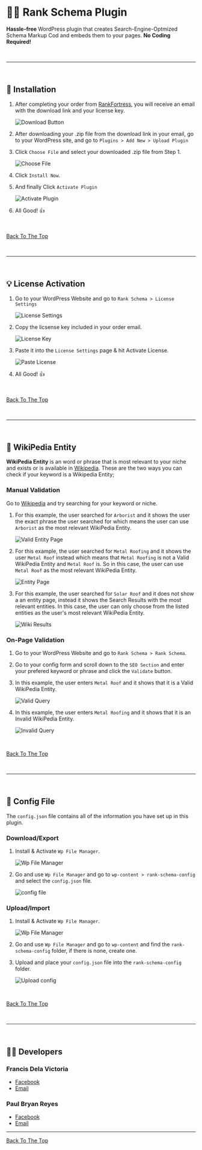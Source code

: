 # 👨‍💻 Rank Schema Plugin
**Hassle-free** WordPress plugin that creates Search-Engine-Optmized Schema Markup Cod and embeds them to your pages. **No Coding Required!**

<p>&nbsp;</p>

---

<p>&nbsp;</p>

## 🚀 Installation

1. After completing your order from [RankFortress](https://rankfortress.com/product-category/gmb-tools/), you will receive an email with the download link and your license key. <p>![Download Button](https://i.ibb.co/wWR68jC/download-link.png)</p>

2. After downloading your .zip file from the download link in your email, go to your WordPress site, and go to `Plugins > Add New > Upload Plugin`

3. Click `Choose File` and select your downloaded .zip file from Step 1. <p>![Choose File](https://i.ibb.co/dmSXVLb/choose-image.png)</p>

4. Click `Install Now`.

5. And finally Click `Activate Plugin` <p>![Activate Plugin](https://i.ibb.co/PxY5NGK/image-1.png)</p>

6. All Good! 👍

<p>&nbsp;</p>

[Back To The Top](#-rank-schema-plugin)

<p>&nbsp;</p>

---

<p>&nbsp;</p>

## 💡 License Activation

1. Go to your WordPress Website and go to `Rank Schema > License Settings` <p>![License Settings](https://i.ibb.co/mJMJVNN/image-2.png)</p>

2. Copy the licsense key included in your order email. <p>![License Key](https://i.ibb.co/fx7ZgJL/Group-67-1.png)</p>

3. Paste it into the `License Settings` page & hit Activate License. <p>![Paste License](https://i.ibb.co/N2BfYSk/image-3.png)</p>

4. All Good! 👍

<p>&nbsp;</p>

[Back To The Top](#-rank-schema-plugin)

<p>&nbsp;</p>

---

<p>&nbsp;</p>

## 📜 WikiPedia Entity
**WikiPedia Entity** is an word or phrase that is most relevant to your niche and exists or is available in [Wikipedia](https://www.wikipedia.org/). These are the two ways you can check if your keyword is a Wikipedia Entity;

### Manual Validation

Go to [Wikipedia](https://www.wikipedia.org/) and try searching for your keyword or niche.

1. For this example, the user searched for `Arborist` and it shows the user the exact phrase the user searched for which means the user can use `Arborist` as the most relevant WikiPedia Entity. <p>![Valid Entity Page](https://i.ibb.co/pf6THsx/image-4-1.png)</p>

2. For this example, the user searched for `Metal Roofing` and it shows the user `Metal Roof` instead which means that `Metal Roofing` is not a Valid WikiPedia Entity and `Metal Roof` is. So in this case, the user can use `Metal Roof` as the most relevant WikiPedia Entity. <p>![Entity Page](https://i.ibb.co/7nNyS7Y/image-4.png)</p>

3. For this example, the user searched for `Solar Roof` and it does not show a an entity page, instead it shows the Search Results with the most relevant entities. In this case, the user can only choose from the listed entities as the user's most relevant WikiPedia Entity. <p>![Wiki Results](https://i.ibb.co/MhbMJFP/Group-68.png)</p>

### On-Page Validation

1. Go to your WordPress Website and go to `Rank Schema > Rank Schema`.

2. Go to your config form and scroll down to the `SEO Section` and enter your prefered keyword or phrase and click the `Validate` button.

3. In this example, the user enters `Metal Roof` and it shows that it is a Valid WikiPedia Entity. <p>![Valid Query](https://i.ibb.co/L1HcWMB/image-6.png)</p>

4. In this example, the user enters `Metal Roofing` and it shows that it is an Invalid WikiPedia Entity. <p>![Invalid Query](https://i.ibb.co/1vyK7T8/image-6-2.png)</p>

<p>&nbsp;</p>

[Back To The Top](#-rank-schema-plugin)

<p>&nbsp;</p>

---

<p>&nbsp;</p>

## 📁 Config File
The `config.json` file contains all of the information you have set up in this plugin.

### Download/Export

1. Install & Activate `Wp File Manager`.  <p>![Wp File Manager](https://i.ibb.co/bPz0HX7/image-7.png)</p>

2. Go and use `Wp File Manager` and go to `wp-content > rank-schema-config` and select the `config.json` file. <p>![config file](https://i.ibb.co/DCrsfjz/image-8.png)</p>

### Upload/Import

1. Install & Activate `Wp File Manager`.  <p>![Wp File Manager](https://i.ibb.co/bPz0HX7/image-7.png)</p>

2. Go and use `Wp File Manager` and go to `wp-content` and find the `rank-schema-config` folder, if there is none, create one.

3. Upload and place your `config.json` file into the `rank-schema-config` folder. <p>![Upload config](https://i.ibb.co/NTZvd7M/image-8-1.png)</p>

<p>&nbsp;</p>

[Back To The Top](#-rank-schema-plugin)

<p>&nbsp;</p>

---

<p>&nbsp;</p>

## 🙋‍♂️ Developers

### Francis Dela Victoria
- [Facebook](https://www.facebook.com/iscothevictory/)
- [Email](mailto:francisdelavictoria150@gmail.com)

### Paul Bryan Reyes
- [Facebook](https://www.facebook.com/seyluap)
- [Email](mailto:pbreyes63937@gmail.com)

---

[Back To The Top](#-rank-schema-plugin)
